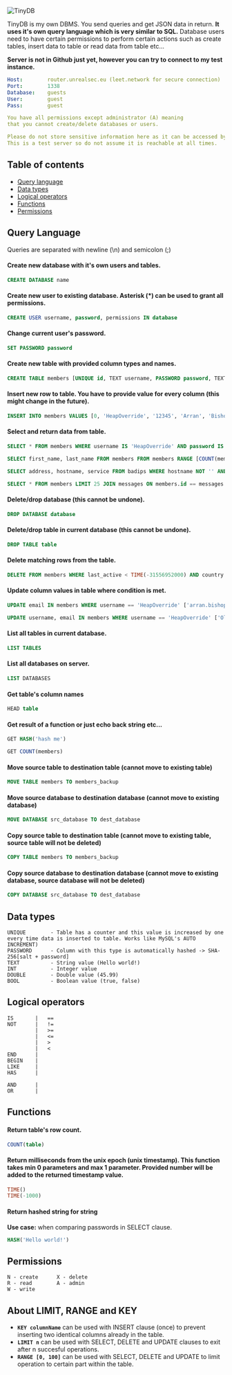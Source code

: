 ![TinyDB](https://i.ibb.co/dJFcpMT/tinydb3.png)

TinyDB is my own DBMS. You send queries and get JSON data in return. 
**It uses it's own query language which is very similar to SQL.** 
Database users need to have certain permissions to perform certain actions such as create tables, 
insert data to table or read data from table etc...

**Server is not in Github just yet, however you can try to connect to my test instance.**
```yaml
Host:        router.unrealsec.eu (leet.network for secure connection)
Port:        1338
Database:    guests
User:        guest
Pass:        guest

You have all permissions except administrator (A) meaning 
that you cannot create/delete databases or users.

Please do not store sensitive information here as it can be accessed by another user!
This is a test server so do not assume it is reachable at all times.
```

## Table of contents
- [Query language](#query-language)
- [Data types](#data-types)
- [Logical operators](#logical-operators)
- [Functions](#functions)
- [Permissions](#permissions)

## Query Language
Queries are separated with newline (\n) and semicolon (;)

#### Create new database with it's own users and tables.
```sql
CREATE DATABASE name
```
#### Create new user to existing database. Asterisk (\*) can be used to grant all permissions.
```sql
CREATE USER username, password, permissions IN database
```
#### Change current user's password.
```sql
SET PASSWORD password
```
#### Create new table with provided column types and names.
```sql
CREATE TABLE members [UNIQUE id, TEXT username, PASSWORD password, TEXT first_name, TEXT last_name, LONG member_since]
```
#### Insert new row to table. You have to provide value for every column (this might change in the future).
```sql
INSERT INTO members VALUES [0, 'HeapOverride', '12345', 'Arran', 'Bishop', 1587076575533] KEY username
```
#### Select and return data from table.
```sql
SELECT * FROM members WHERE username IS 'HeapOverride' AND password IS HASH('12345') LIMIT 1

SELECT first_name, last_name FROM members FROM members RANGE [COUNT(members, -25), COUNT(members)]

SELECT address, hostname, service FROM badips WHERE hostname NOT '' AND service NOT '' AND hostname LIKE 'vodafone' ORDER BY hostname ASC LIMIT 100

SELECT * FROM members LIMIT 25 JOIN messages ON members.id == messages.memberId LIMIT 5
```
#### Delete/drop database (this cannot be undone).
```sql
DROP DATABASE database
```
#### Delete/drop table in current database (this cannot be undone).
```sql
DROP TABLE table
```
#### Delete matching rows from the table.
```sql
DELETE FROM members WHERE last_active < TIME(-31556952000) AND country NOT 'Finland'
```
#### Update column values in table where condition is met.
```sql
UPDATE email IN members WHERE username == 'HeapOverride' ['arran.bishop89@aol.com'] LIMIT 1

UPDATE username, email IN members WHERE username == 'HeapOverride' ['Old name is boring', 'arran.bishop89@aol.com'] LIMIT 1
```
#### List all tables in current database.
```sql
LIST TABLES
```
#### List all databases on server.
```sql
LIST DATABASES
```
#### Get table's column names
```sql
HEAD table
```
#### Get result of a function or just echo back string etc...
```sql
GET HASH('hash me')

GET COUNT(members)
```
#### Move source table to destination table (cannot move to existing table)
```sql
MOVE TABLE members TO members_backup
```
#### Move source database to destination database (cannot move to existing database)
```sql
MOVE DATABASE src_database TO dest_database
```
#### Copy source table to destination table (cannot move to existing table, source table will not be deleted)
```sql
COPY TABLE members TO members_backup
```
#### Copy source database to destination database (cannot move to existing database, source database will not be deleted)
```sql
COPY DATABASE src_database TO dest_database
```

## Data types
```
UNIQUE        - Table has a counter and this value is increased by one every time data is inserted to table. Works like MySQL's AUTO INCREMENT)
PASSWORD      - Column with this type is automatically hashed -> SHA-256[salt + password]
TEXT          - String value (Hello world!)
INT           - Integer value
DOUBLE        - Double value (45.99)
BOOL          - Boolean value (true, false)
```

## Logical operators
```
IS       |   ==
NOT      |   !=
         |   >=
         |   <=
         |   >
         |   <
END      |   
BEGIN    |   
LIKE     |   
HAS      |   

AND      |   
OR       |
```

## Functions

#### Return table's row count.
```sql
COUNT(table)
```
#### Return milliseconds from the unix epoch (unix timestamp). This function takes min 0 parameters and max 1 parameter. Provided number will be added to the returned timestamp value.
```sql
TIME()
TIME(-1000)
```
#### Return hashed string for string
**Use case:** when comparing passwords in SELECT clause.
```sql
HASH('Hello world!')
```

## Permissions
```
N - create      X - delete
R - read        A - admin
W - write
```

## About LIMIT, RANGE and KEY
- **``KEY columnName``** can be used with INSERT clause (once) to prevent inserting two identical columns already in the table.
- **``LIMIT n``** can be used with SELECT, DELETE and UPDATE clauses to exit after n succesful operations.
- **``RANGE [0, 100]``** can be used with SELECT, DELETE and UPDATE to limit operation to certain part within the table.
